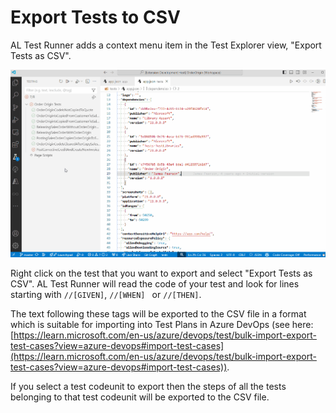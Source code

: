 # Export Tests to CSV
AL Test Runner adds a context menu item in the Test Explorer view, "Export Tests as CSV".

![](../images/export-test-as-csv.gif)

Right click on the test that you want to export and select "Export Tests as CSV". AL Test Runner will read the code of your test and look for lines starting with ```//[GIVEN]```, ```//[WHEN] ``` or ```//[THEN]```.

The text following these tags will be exported to the CSV file in a format which is suitable for importing into Test Plans in Azure DevOps (see here: [https://learn.microsoft.com/en-us/azure/devops/test/bulk-import-export-test-cases?view=azure-devops#import-test-cases](https://learn.microsoft.com/en-us/azure/devops/test/bulk-import-export-test-cases?view=azure-devops#import-test-cases)).

If you select a test codeunit to export then the steps of all the tests belonging to that test codeunit will be exported to the CSV file.